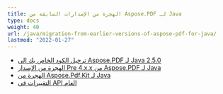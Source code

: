 ```yaml
---
title: الهجرة من الإصدارات السابقة من Aspose.PDF لـ Java
type: docs
weight: 40
url: /java/migration-from-earlier-versions-of-aspose-pdf-for-java/
lastmod: "2022-01-27"
---
```


- [ترحيل الكود الخاص بك إلى Aspose.PDF لـ Java 2.5.0](/pdf/java/migrating-your-code-to-aspose-pdf-for-java-2-5-0/)
- [الهجرة من الإصدار Pre 4.x.x من Aspose.PDF لـ Java](/pdf/java/migration-from-pre-4-x-x-version-of-aspose-pdf-for-java/)
- [الهجرة من Aspose.Pdf.Kit لـ Java](/pdf/java/migration-from-aspose-pdf-kit-for-java/)
- [التغييرات في API العام](/pdf/java/public-api-changes/)